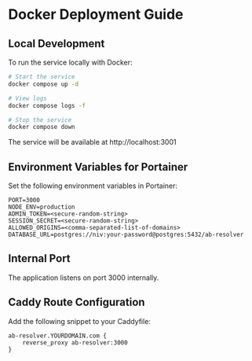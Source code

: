 # Docker Deployment Guide

## Local Development
To run the service locally with Docker:

```bash
# Start the service
docker compose up -d

# View logs
docker compose logs -f

# Stop the service
docker compose down
```

The service will be available at http://localhost:3001

## Environment Variables for Portainer
Set the following environment variables in Portainer:

```
PORT=3000
NODE_ENV=production
ADMIN_TOKEN=<secure-random-string>
SESSION_SECRET=<secure-random-string>
ALLOWED_ORIGINS=<comma-separated-list-of-domains>
DATABASE_URL=postgres://niv:your-password@postgres:5432/ab-resolver
```

## Internal Port
The application listens on port 3000 internally.

## Caddy Route Configuration
Add the following snippet to your Caddyfile:

```caddy
ab-resolver.YOURDOMAIN.com {
    reverse_proxy ab-resolver:3000
}
```
